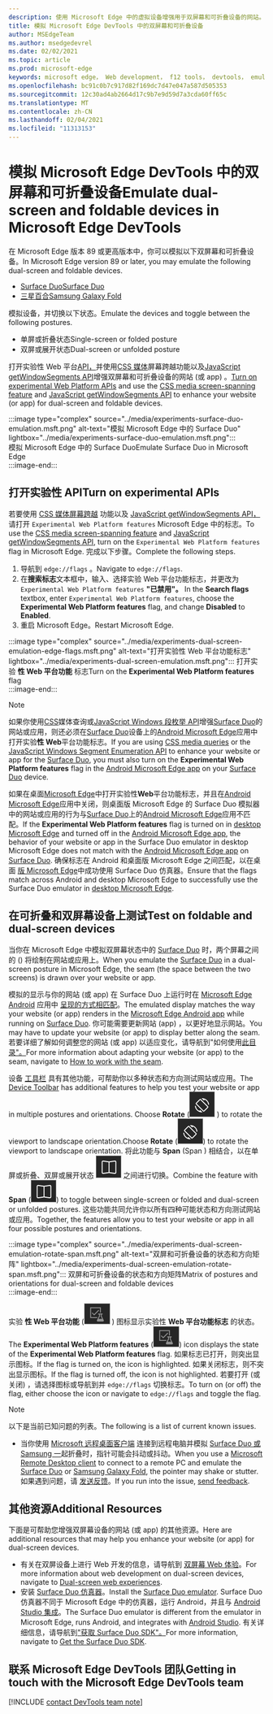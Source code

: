 ```yaml
---
description: 使用 Microsoft Edge 中的虚拟设备增强用于双屏幕和可折叠设备的网站。
title: 模拟 Microsoft Edge DevTools 中的双屏幕和可折叠设备
author: MSEdgeTeam
ms.author: msedgedevrel
ms.date: 02/02/2021
ms.topic: article
ms.prod: microsoft-edge
keywords: microsoft edge， Web development， f12 tools， devtools， emulation， device， simulation， mobile， dual-screen， foldable， Surface Duo， SamsungSamsungy Fold
ms.openlocfilehash: bc91c0b7c917d82f169dc7d47e047a587d505353
ms.sourcegitcommit: 12c30ad4ab2664d17c9b7e9d59d7a3cda60ff65c
ms.translationtype: MT
ms.contentlocale: zh-CN
ms.lasthandoff: 02/04/2021
ms.locfileid: "11313153"
---
```

# <span data-ttu-id="b916f-104">模拟 Microsoft Edge DevTools 中的双屏幕和可折叠设备</span><span class="sxs-lookup"><span data-stu-id="b916f-104">Emulate dual-screen and foldable devices in Microsoft Edge DevTools</span></span>  

<span data-ttu-id="b916f-105">在 Microsoft Edge 版本 89 或更高版本中，你可以模拟以下双屏幕和可折叠设备。</span><span class="sxs-lookup"><span data-stu-id="b916f-105">In Microsoft Edge version 89 or later, you may emulate the following dual-screen and foldable devices.</span></span>  

*   [<span data-ttu-id="b916f-106">Surface Duo</span><span class="sxs-lookup"><span data-stu-id="b916f-106">Surface Duo</span></span>][SurfaceDevicesDuo]  
*   [<span data-ttu-id="b916f-107">三星百合</span><span class="sxs-lookup"><span data-stu-id="b916f-107">Samsung Galaxy Fold</span></span>][SamsungMobileGalaxyFold]  
    
<span data-ttu-id="b916f-108">模拟设备，并切换以下状态。</span><span class="sxs-lookup"><span data-stu-id="b916f-108">Emulate the devices and toggle between the following postures.</span></span>  

*   <span data-ttu-id="b916f-109">单屏或折叠状态</span><span class="sxs-lookup"><span data-stu-id="b916f-109">Single-screen or folded posture</span></span>  
*   <span data-ttu-id="b916f-110">双屏或展开状态</span><span class="sxs-lookup"><span data-stu-id="b916f-110">Dual-screen or unfolded posture</span></span>  
    
<span data-ttu-id="b916f-111">打开实验性 Web 平台[API，](#turn-on-experimental-apis)并使用[CSS 媒体][DualScreenDocsCssMedia]屏幕跨越功能以及[JavaScript getWindowSegments API][DualScreenDocsJSAPI]增强双屏幕和可折叠设备的网站 \(或 app\) 。</span><span class="sxs-lookup"><span data-stu-id="b916f-111">[Turn on experimental Web Platform APIs](#turn-on-experimental-apis) and use the [CSS media screen-spanning feature][DualScreenDocsCssMedia] and [JavaScript getWindowSegments API][DualScreenDocsJSAPI] to enhance your website \(or app\) for dual-screen and foldable devices.</span></span>  

:::image type="complex" source="../media/experiments-surface-duo-emulation.msft.png" alt-text="模拟 Microsoft Edge 中的 Surface Duo" lightbox="../media/experiments-surface-duo-emulation.msft.png":::  
   <span data-ttu-id="b916f-113">模拟 Microsoft Edge 中的 Surface Duo</span><span class="sxs-lookup"><span data-stu-id="b916f-113">Emulate Surface Duo in Microsoft Edge</span></span>  
:::image-end:::  

## <span data-ttu-id="b916f-114">打开实验性 API</span><span class="sxs-lookup"><span data-stu-id="b916f-114">Turn on experimental APIs</span></span>  

<span data-ttu-id="b916f-115">若要使用 [CSS 媒体屏幕跨越][DualScreenDocsCssMedia] 功能以及 [JavaScript getWindowSegments API，][DualScreenDocsJSAPI]请打开 `Experimental Web Platform features` Microsoft Edge 中的标志。</span><span class="sxs-lookup"><span data-stu-id="b916f-115">To use the [CSS media screen-spanning feature][DualScreenDocsCssMedia] and [JavaScript getWindowSegments API][DualScreenDocsJSAPI], turn on the `Experimental Web Platform features` flag in Microsoft Edge.</span></span>  <span data-ttu-id="b916f-116">完成以下步骤。</span><span class="sxs-lookup"><span data-stu-id="b916f-116">Complete the following steps.</span></span>  

1.  <span data-ttu-id="b916f-117">导航到 `edge://flags` 。</span><span class="sxs-lookup"><span data-stu-id="b916f-117">Navigate to `edge://flags`.</span></span>  
1.  <span data-ttu-id="b916f-118">在**搜索标志**文本框中，输入、选择实验 Web 平台功能标志，并更改为 `Experimental Web Platform features` **"已禁用"。**  </span><span class="sxs-lookup"><span data-stu-id="b916f-118">In the **Search flags** textbox, enter `Experimental Web Platform features`, choose the **Experimental Web Platform features** flag, and change **Disabled** to **Enabled**.</span></span>  
1.  <span data-ttu-id="b916f-119">重启 Microsoft Edge。</span><span class="sxs-lookup"><span data-stu-id="b916f-119">Restart Microsoft Edge.</span></span>  
    
:::image type="complex" source="../media/experiments-dual-screen-emulation-edge-flags.msft.png" alt-text="打开实验性 Web 平台功能标志" lightbox="../media/experiments-dual-screen-emulation.msft.png":::
   <span data-ttu-id="b916f-121">打开实验 **性 Web 平台功能** 标志</span><span class="sxs-lookup"><span data-stu-id="b916f-121">Turn on the **Experimental Web Platform features** flag</span></span>  
:::image-end:::  

> [!NOTE]
> <span data-ttu-id="b916f-122">如果你使用[CSS][DualScreenDocsCssMedia]媒体查询或[JavaScript Windows 段枚举 API][DualScreenDocsJSAPI]增强[Surface Duo][SurfaceDevicesDuo]的网站或应用，则还必须在[Surface Duo][SurfaceDevicesDuo]设备上的[Android Microsoft Edge][GooglePlayMicrosoftEdge]应用中打开实验**性 Web**平台功能标志。</span><span class="sxs-lookup"><span data-stu-id="b916f-122">If you are using [CSS media queries][DualScreenDocsCssMedia] or the [JavaScript Windows Segment Enumeration API][DualScreenDocsJSAPI] to enhance your website or app for the [Surface Duo][SurfaceDevicesDuo], you must also turn on the **Experimental Web Platform features** flag in the [Android Microsoft Edge app][GooglePlayMicrosoftEdge] on your [Surface Duo][SurfaceDevicesDuo] device.</span></span>  
> 
> <span data-ttu-id="b916f-123">如果在桌面[Microsoft Edge][MicrosoftEdge]中打开实验性**Web**平台功能标志，并且在[Android Microsoft Edge][GooglePlayMicrosoftEdge]应用中关闭，则桌面版 Microsoft Edge 的 Surface Duo 模拟器中的网站或应用的行为与[Surface Duo][SurfaceDevicesDuo]上的[Android Microsoft Edge][GooglePlayMicrosoftEdge]应用不匹配。</span><span class="sxs-lookup"><span data-stu-id="b916f-123">If the **Experimental Web Platform features** flag is turned on in [desktop Microsoft Edge][MicrosoftEdge] and turned off in the [Android Microsoft Edge app][GooglePlayMicrosoftEdge], the behavior of your website or app in the Surface Duo emulator in desktop Microsoft Edge does not match with the [Android Microsoft Edge app][GooglePlayMicrosoftEdge] on [Surface Duo][SurfaceDevicesDuo].</span></span>  <span data-ttu-id="b916f-124">确保标志在 Android 和桌面版 Microsoft Edge 之间匹配，以在桌面 [版 Microsoft Edge][MicrosoftEdge]中成功使用 Surface Duo 仿真器。</span><span class="sxs-lookup"><span data-stu-id="b916f-124">Ensure that the flags match across Android and desktop Microsoft Edge to successfully use the Surface Duo emulator in [desktop Microsoft Edge][MicrosoftEdge].</span></span>  

## <span data-ttu-id="b916f-125">在可折叠和双屏幕设备上测试</span><span class="sxs-lookup"><span data-stu-id="b916f-125">Test on foldable and dual-screen devices</span></span>  

<span data-ttu-id="b916f-126">当你在 Microsoft Edge 中模拟双屏幕状态中的 [Surface Duo][SurfaceDevicesDuo] 时，两个屏幕之间的 (\) 将绘制在网站或应用上。</span><span class="sxs-lookup"><span data-stu-id="b916f-126">When you emulate the [Surface Duo][SurfaceDevicesDuo] in a dual-screen posture in Microsoft Edge, the seam \(the space between the two screens\) is drawn over your website or app.</span></span>  

<span data-ttu-id="b916f-127">模拟的显示与你的网站 \(或 app\) 在 Surface Duo 上运行时在 [Microsoft Edge Android][GooglePlayMicrosoftEdge] 应用中 [呈现的方式相匹配][SurfaceDevicesDuo]。</span><span class="sxs-lookup"><span data-stu-id="b916f-127">The emulated display matches the way your website \(or app\) renders in the [Microsoft Edge Android app][GooglePlayMicrosoftEdge] while running on [Surface Duo][SurfaceDevicesDuo].</span></span>  <span data-ttu-id="b916f-128">你可能需要更新网站 \(app\) ，以更好地显示网站。</span><span class="sxs-lookup"><span data-stu-id="b916f-128">You may have to update your website \(or app\) to display better along the seam.</span></span>  <span data-ttu-id="b916f-129">若要详细了解如何调整您的网站 \(或 app\) 以适应变化，请导航到"如何使用[此目录"。][DualScreenIntroductionHowWorkSeam]</span><span class="sxs-lookup"><span data-stu-id="b916f-129">For more information about adapting your website \(or app\) to the seam, navigate to [How to work with the seam][DualScreenIntroductionHowWorkSeam].</span></span>  

<span data-ttu-id="b916f-130">设备 [工具栏][DevtoolsDeviceModeIndexSimulateMobileViewport] 具有其他功能，可帮助你以多种状态和方向测试网站或应用。</span><span class="sxs-lookup"><span data-stu-id="b916f-130">The [Device Toolbar][DevtoolsDeviceModeIndexSimulateMobileViewport] has additional features to help you test your website or app in multiple postures and orientations.</span></span>  <span data-ttu-id="b916f-131">Choose **Rotate** \(![ Rotate ](../media/rotate-dark-icon.msft.png) \) to rotate the viewport to landscape orientation.</span><span class="sxs-lookup"><span data-stu-id="b916f-131">Choose **Rotate** \(![Rotate](../media/rotate-dark-icon.msft.png)\) to rotate the viewport to landscape orientation.</span></span> <span data-ttu-id="b916f-132">将此功能与 **Span** \(Span \) 相结合，以在单屏或折叠、双屏或展开状态 ![ ](../media/span-dark-icon.msft.png) 之间进行切换。</span><span class="sxs-lookup"><span data-stu-id="b916f-132">Combine the feature with **Span** \(![Span](../media/span-dark-icon.msft.png)\) to toggle between single-screen or folded and dual-screen or unfolded postures.</span></span>  <span data-ttu-id="b916f-133">这些功能共同允许你以所有四种可能状态和方向测试网站或应用。</span><span class="sxs-lookup"><span data-stu-id="b916f-133">Together, the features allow you to test your website or app in all four possible postures and orientations.</span></span>  

:::image type="complex" source="../media/experiments-dual-screen-emulation-rotate-span.msft.png" alt-text="双屏和可折叠设备的状态和方向矩阵" lightbox="../media/experiments-dual-screen-emulation-rotate-span.msft.png":::
   <span data-ttu-id="b916f-135">双屏和可折叠设备的状态和方向矩阵</span><span class="sxs-lookup"><span data-stu-id="b916f-135">Matrix of postures and orientations for dual-screen and foldable devices</span></span>  
:::image-end:::  

<span data-ttu-id="b916f-136">实验 **性 Web 平台功能** \(![ ExperimentalApis ](../media/experimental-apis-dark-icon.msft.png) \) 图标显示实验性 **Web 平台功能标志** 的状态。</span><span class="sxs-lookup"><span data-stu-id="b916f-136">The **Experimental Web Platform features** \(![ExperimentalApis](../media/experimental-apis-dark-icon.msft.png)\) icon displays the state of the **Experimental Web Platform features** flag.</span></span>  <span data-ttu-id="b916f-137">如果标志已打开，则突出显示图标。</span><span class="sxs-lookup"><span data-stu-id="b916f-137">If the flag is turned on, the icon is highlighted.</span></span>  <span data-ttu-id="b916f-138">如果关闭标志，则不突出显示图标。</span><span class="sxs-lookup"><span data-stu-id="b916f-138">If the flag is turned off, the icon is not highlighted.</span></span>  <span data-ttu-id="b916f-139">若要打开 \(或关闭\) ，请选择图标或导航到并 `edge://flags` 切换标志。</span><span class="sxs-lookup"><span data-stu-id="b916f-139">To turn on \(or off\) the flag, either choose the icon or navigate to `edge://flags` and toggle the flag.</span></span>  

> [!NOTE]
> <span data-ttu-id="b916f-140">以下是当前已知问题的列表。</span><span class="sxs-lookup"><span data-stu-id="b916f-140">The following is a list of current known issues.</span></span>  
> 
> *   <span data-ttu-id="b916f-141">当你使用 [Microsoft 远程桌面客户端][RemoteDesktopClientDocs] 连接到远程电脑并模拟 [Surface Duo 或][SurfaceDevicesDuo] [Samsung 一][SamsungMobileGalaxyFold]起折叠时，指针可能会抖动或抖动。</span><span class="sxs-lookup"><span data-stu-id="b916f-141">When you use a [Microsoft Remote Desktop client][RemoteDesktopClientDocs] to connect to a remote PC and emulate the [Surface Duo][SurfaceDevicesDuo] or [Samsung Galaxy Fold][SamsungMobileGalaxyFold], the pointer may shake or stutter.</span></span>  <span data-ttu-id="b916f-142">如果遇到问题，请 [发送反馈](#getting-in-touch-with-the-microsoft-edge-devtools-team)。</span><span class="sxs-lookup"><span data-stu-id="b916f-142">If you run into the issue, [send feedback](#getting-in-touch-with-the-microsoft-edge-devtools-team).</span></span>  

## <span data-ttu-id="b916f-143">其他资源</span><span class="sxs-lookup"><span data-stu-id="b916f-143">Additional Resources</span></span>  

<span data-ttu-id="b916f-144">下面是可帮助您增强双屏幕设备的网站 \(或 app\) 的其他资源。</span><span class="sxs-lookup"><span data-stu-id="b916f-144">Here are additional resources that may help you enhance your website \(or app\) for dual-screen devices.</span></span>  

*   <span data-ttu-id="b916f-145">有关在双屏设备上进行 Web 开发的信息，请导航到 [双屏幕 Web 体验][DualScreenWebIndex]。</span><span class="sxs-lookup"><span data-stu-id="b916f-145">For more information about web development on dual-screen devices, navigate to [Dual-screen web experiences][DualScreenWebIndex].</span></span>  
*   <span data-ttu-id="b916f-146">安装 [Surface Duo 仿真器][DualScreenAndroidUseEmulator]。</span><span class="sxs-lookup"><span data-stu-id="b916f-146">Install the [Surface Duo emulator][DualScreenAndroidUseEmulator].</span></span>  <span data-ttu-id="b916f-147">Surface Duo 仿真器不同于 Microsoft Edge 中的仿真器，运行 Android，并且与 [Android Studio 集成][AndroidDeveloperStudio]。</span><span class="sxs-lookup"><span data-stu-id="b916f-147">The Surface Duo emulator is different from the emulator in Microsoft Edge, runs Android, and integrates with [Android Studio][AndroidDeveloperStudio].</span></span>  <span data-ttu-id="b916f-148">有关详细信息，请导航到["获取 Surface Duo SDK"。][DualScreenAndroidGetDuoSdk]</span><span class="sxs-lookup"><span data-stu-id="b916f-148">For more information, navigate to [Get the Surface Duo SDK][DualScreenAndroidGetDuoSdk].</span></span>  

## <span data-ttu-id="b916f-149">联系 Microsoft Edge DevTools 团队</span><span class="sxs-lookup"><span data-stu-id="b916f-149">Getting in touch with the Microsoft Edge DevTools team</span></span>  

[!INCLUDE [contact DevTools team note](../includes/contact-devtools-team-note.md)]  

<!-- links -->  

[DevtoolsDeviceModeIndexSimulateMobileViewport]: ../device-mode/index.md#simulate-a-mobile-viewport "在 Microsoft Edge DevTools |Microsoft Edge"  

[DualScreenWebIndex]: /dual-screen/web/index "双屏幕 Web 体验|Microsoft Docs"  
[DualScreenAndroidGetDuoSdk]: /dual-screen/android/get-duo-sdk "获取 Surface Duo 仿真器|Microsoft Docs"  
[DualScreenIntroductionHowWorkSeam]: /dual-screen/introduction#how-to-work-with-the-seam "如何使用设备 - 双屏幕设备简介|Microsoft Docs"  
[DualScreenAndroidUseEmulator]: /dual-screen/android/use-emulator "使用 Surface Duo 仿真器|Microsoft Docs"  
[DualScreenDocsCssMedia]: /dual-screen/web/css-media-spanning "用于双屏检测方法的 CSS 媒体屏幕|Microsoft Docs"  
[DualScreenDocsJSAPI]: /dual-screen/web/javascript-getwindowsegments "适用于双屏幕设备的 getWindowSegments JavaScript API |Microsoft Docs"  

[RemoteDesktopClientDocs]: /windows-server/remote/remote-desktop-services/clients/remote-desktop-clients "远程桌面客户端|Microsoft Docs"

[MicrosoftEdge]: https://www.microsoft.com/edge "Microsoft Edge"  

[SurfaceDevicesDuo]: https://www.microsoft.com/surface/devices/surface-duo "Surface Duo |Microsoft Surface"  

[AndroidDeveloperStudio]: https://developer.android.com/studio/ "Android Studio"  

[GooglePlayMicrosoftEdge]: https://play.google.com/store/apps/details?id=com.microsoft.emmx "Microsoft Edge |Google Play"  

[SamsungMobileGalaxyFold]: https://www.samsung.com/mobile/galaxy-fold/ "百年百|Samsung"  
